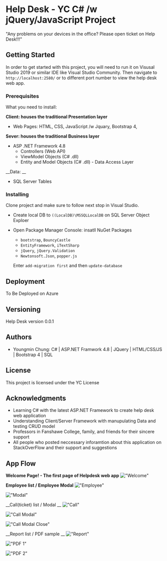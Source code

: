 # Help Desk - YC C# /w jQuery/JavaScript Project

"Any problems on your devices in the office? Please open ticket on Help Desk!!!"


## Getting Started

In order to get started with this project, you will need to run it on Visusal Studio 2019 or similar IDE like Visual Studio Community. Then navigate to `http://localhost:2580/` or to different port number to view the help desk web app. 

### Prerequisites

What you need to install:

__Client: houses the traditional Presentation layer__
- Web Pages: HTML, CSS, JavaScript /w Jquary, Bootstrap 4, 

__Sever: houses the traditional Business layer__
- ASP .NET Framework 4.8
  * Controllers (Web API)
  * ViewModel Objects (C# .dll)
  * Entity and Model Objects (C# .dll) - Data Access Layer

__Data: __
- SQL Server Tables

### Installing

Clone project and make sure to follow next stop in Visual Studio.
- Create local DB to `((LocalDB)\MSSQLLocalDB` on SQL Server Object Exploer

- Open Package Manager Console: 
   insatll NuGet Packages
  - `bootstrap`, `BouncyCastle`
  - `EntityFramework`, `iTextSharp`
  - `jQuery`, `jQuery.Validation`
  - `Newtonsoft.Json`, `popper.js`
  
   Enter `add-migration first` and then `update-database`

## Deployment

To Be Deployed on Azure

## Versioning

Help Desk version 0.0.1

## Authors

* Youngmin Chung: C# | ASP.NET Framwork 4.8 | JQuery | HTML/CSS/JS | Bootstrap 4 | SQL



## License

This project is licensed under the YC License

## Acknowledgments

* Learning C# with the latest ASP.NET Framework to create help desk web application
* Understanding Client/Server Framework with manupulating Data and testing CRUD model 
* Professors in Fanshawe College, family, and friends for their sincere support 
* All people who posted neccessary inforamtion about this application on StackOverFlow and their support and suggestions



## App Flow

__Welcome Page! - The first page of Helpdesk web app__
!["Welcome"](https://github.com/youngmin-chung/capture/blob/master/HD_welcome.PNG)

__Employee list / Employee Modal__
!["Employee"](https://github.com/youngmin-chung/capture/blob/master/HD_emp.PNG)

!["Modal"](https://github.com/youngmin-chung/capture/blob/master/HD_emp_modal.PNG)

__Call(ticket) list / Modal __
!["Call"](https://github.com/youngmin-chung/capture/blob/master/HD_call_list.PNG)

!["Call Modal"](https://github.com/youngmin-chung/capture/blob/master/HD_call_modal.PNG)

!["Call Modal Close"](https://github.com/youngmin-chung/capture/blob/master/HD_call_modal_close.PNG)

__Report list / PDF sample __
!["Report"](https://github.com/youngmin-chung/capture/blob/master/HD_report_list.PNG)

!["PDF 1"](https://github.com/youngmin-chung/capture/blob/master/HD_report_emp.PNG)

!["PDF 2"](https://github.com/youngmin-chung/capture/blob/master/HD_report_call.PNG)
